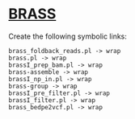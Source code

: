 # [BRASS](https://hpc.nih.gov/apps/BRASS.html)

Create the following symbolic links:
```
brass_foldback_reads.pl -> wrap
brass.pl -> wrap
brassI_prep_bam.pl -> wrap
brass-assemble -> wrap
brassI_np_in.pl -> wrap
brass-group -> wrap
brassI_pre_filter.pl -> wrap
brassI_filter.pl -> wrap
brass_bedpe2vcf.pl -> wrap
```
